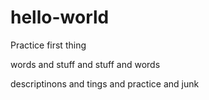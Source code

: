 # hello-world
Practice first thing

words and stuff and stuff and words

descriptinons and tings and practice and junk
